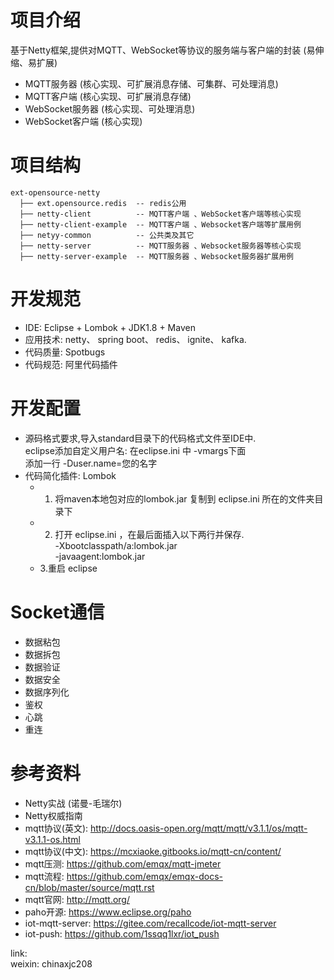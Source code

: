 # 项目介绍

基于Netty框架,提供对MQTT、WebSocket等协议的服务端与客户端的封装 (易伸缩、易扩展)  
 
* MQTT服务器 (核心实现、可扩展消息存储、可集群、可处理消息)  
* MQTT客户端  (核心实现、可扩展消息存储)
* WebSocket服务器  (核心实现、可处理消息)
* WebSocket客户端  (核心实现)

# 项目结构
```
ext-opensource-netty
  ├── ext.opensource.redis  -- redis公用
  ├── netty-client          -- MQTT客户端 、WebSocket客户端等核心实现
  ├── netty-client-example  -- MQTT客户端 、Websocket客户端等扩展用例
  ├── netyy-common          -- 公共类及其它
  ├── netty-server          -- MQTT服务器 、Websocket服务器等核心实现
  ├── netty-server-example  -- MQTT服务器 、Websocket服务器扩展用例
```

# 开发规范
  * IDE: Eclipse + Lombok + JDK1.8 + Maven   
  * 应用技术: netty、 spring boot、  redis、 ignite、 kafka.
  * 代码质量: Spotbugs
  * 代码规范: 阿里代码插件
  
# 开发配置
  *  源码格式要求,导入standard目录下的代码格式文件至IDE中.  
     eclipse添加自定义用户名: 在eclipse.ini 中 -vmargs下面  
         添加一行  -Duser.name=您的名字
  * 代码简化插件: Lombok   
    * 1. 将maven本地包对应的lombok.jar 复制到 eclipse.ini 所在的文件夹目录下    
    * 2. 打开 eclipse.ini ，在最后面插入以下两行并保存.  
           -Xbootclasspath/a:lombok.jar   
           -javaagent:lombok.jar   
    * 3.重启 eclipse 

# Socket通信 
  * 数据粘包
  * 数据拆包
  * 数据验证
  * 数据安全
  * 数据序列化
  * 鉴权
  * 心跳
  * 重连
  

# 参考资料
  * Netty实战 (诺曼-毛瑞尔)
  * Netty权威指南
  * mqtt协议(英文): <http://docs.oasis-open.org/mqtt/mqtt/v3.1.1/os/mqtt-v3.1.1-os.html>
  * mqtt协议(中文): <https://mcxiaoke.gitbooks.io/mqtt-cn/content/>
  * mqtt压测: <https://github.com/emqx/mqtt-jmeter>
  * mqtt流程: <https://github.com/emqx/emqx-docs-cn/blob/master/source/mqtt.rst>
  * mqtt官网: <http://mqtt.org/>
  * paho开源: <https://www.eclipse.org/paho>
  * iot-mqtt-server: <https://gitee.com/recallcode/iot-mqtt-server>  
  * iot-push: <https://github.com/1ssqq1lxr/iot_push>   
  

link:  
   weixin: chinaxjc208
